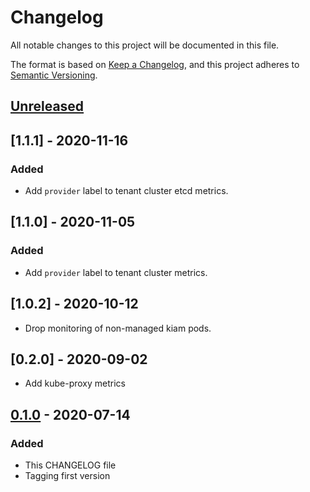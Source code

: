 # Changelog

All notable changes to this project will be documented in this file.

The format is based on [Keep a Changelog](https://keepachangelog.com/en/1.0.0/),
and this project adheres to [Semantic Versioning](https://semver.org/spec/v2.0.0.html).

## [Unreleased]

## [1.1.1] - 2020-11-16

### Added

- Add `provider` label to tenant cluster etcd metrics.

## [1.1.0] - 2020-11-05

### Added

- Add `provider` label to tenant cluster metrics.

## [1.0.2] - 2020-10-12

- Drop monitoring of non-managed kiam pods.

## [0.2.0] - 2020-09-02

- Add kube-proxy metrics

## [0.1.0] - 2020-07-14

### Added

- This CHANGELOG file
- Tagging first version

[unreleased]: https://github.com/giantswarm/g8s-prometheus/compare/v0.1.0...HEAD
[0.1.0]: https://github.com/giantswarm/g8s-prometheus/tag/v0.1.0

